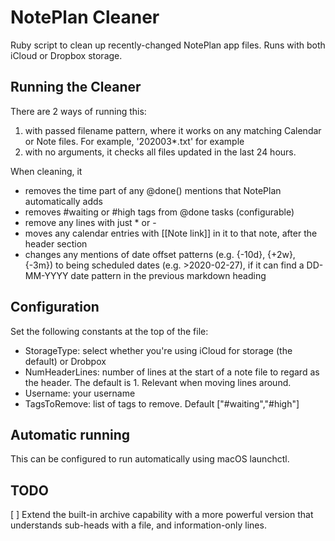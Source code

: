 # NotePlan Cleaner
Ruby script to clean up recently-changed NotePlan app files.
Runs with both iCloud or Dropbox storage.

## Running the Cleaner
There are 2 ways of running this:
1. with passed filename pattern, where it works on any matching Calendar or Note files. For example, '202003*.txt' for example
2. with no arguments, it checks all files updated in the last 24 hours. 

When cleaning, it
- removes the time part of any @done() mentions that NotePlan automatically adds
- removes #waiting or #high tags from @done tasks (configurable)
- remove any lines with just * or -
- moves any calendar entries with [[Note link]] in it to that note, after the header section
- changes any mentions of date offset patterns (e.g. {-10d}, {+2w}, {-3m}) to being scheduled dates (e.g. >2020-02-27), if it can find a DD-MM-YYYY date pattern in the previous markdown heading

## Configuration
Set the following constants at the top of the file:
- StorageType: select whether you're using iCloud for storage (the default) or Drobpox
- NumHeaderLines: number of lines at the start of a note file to regard as the header. The default is 1. Relevant when moving lines around.
- Username: your username
- TagsToRemove: list of tags to remove. Default ["#waiting","#high"]

## Automatic running
This can be configured to run automatically using macOS launchctl.

## TODO
[ ] Extend the built-in archive capability with a more powerful version that understands sub-heads with a file, and information-only lines.
